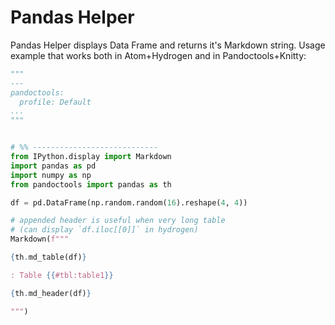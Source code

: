 # Pandas Helper

Pandas Helper displays Data Frame and returns it's Markdown string. Usage example that works both in Atom+Hydrogen and in Pandoctools+Knitty:

```py
"""
---
pandoctools:
  profile: Default
...
"""


# %% ----------------------------
from IPython.display import Markdown
import pandas as pd
import numpy as np
from pandoctools import pandas as th

df = pd.DataFrame(np.random.random(16).reshape(4, 4))

# appended header is useful when very long table
# (can display `df.iloc[[0]]` in hydrogen)
Markdown(f"""

{th.md_table(df)}

: Table {{#tbl:table1}}

{th.md_header(df)}

""")
```
